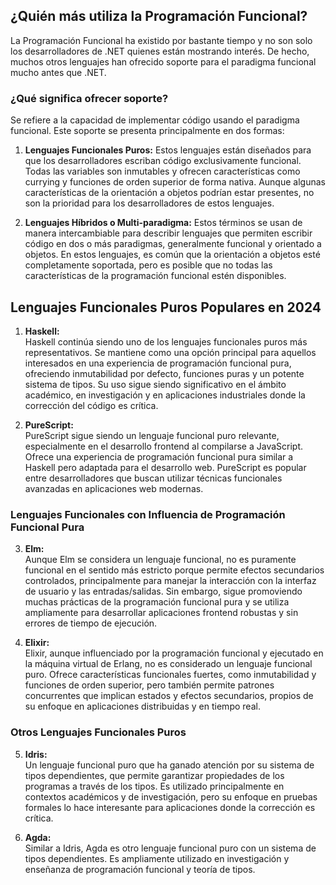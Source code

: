 ## ¿Quién más utiliza la Programación Funcional?

La Programación Funcional ha existido por bastante tiempo y no son solo los desarrolladores de .NET quienes están mostrando interés. De hecho, muchos otros lenguajes han ofrecido soporte para el paradigma funcional mucho antes que .NET.

### ¿Qué significa ofrecer soporte?

Se refiere a la capacidad de implementar código usando el paradigma funcional. Este soporte se presenta principalmente en dos formas:

1. **Lenguajes Funcionales Puros:**
   Estos lenguajes están diseñados para que los desarrolladores escriban código exclusivamente funcional. Todas las variables son inmutables y ofrecen características como currying y funciones de orden superior de forma nativa. Aunque algunas características de la orientación a objetos podrían estar presentes, no son la prioridad para los desarrolladores de estos lenguajes.

2. **Lenguajes Híbridos o Multi-paradigma:**
   Estos términos se usan de manera intercambiable para describir lenguajes que permiten escribir código en dos o más paradigmas, generalmente funcional y orientado a objetos. En estos lenguajes, es común que la orientación a objetos esté completamente soportada, pero es posible que no todas las características de la programación funcional estén disponibles.

## Lenguajes Funcionales Puros Populares en 2024

1. **Haskell:**  
   Haskell continúa siendo uno de los lenguajes funcionales puros más representativos. Se mantiene como una opción principal para aquellos interesados en una experiencia de programación funcional pura, ofreciendo inmutabilidad por defecto, funciones puras y un potente sistema de tipos. Su uso sigue siendo significativo en el ámbito académico, en investigación y en aplicaciones industriales donde la corrección del código es crítica.

2. **PureScript:**  
   PureScript sigue siendo un lenguaje funcional puro relevante, especialmente en el desarrollo frontend al compilarse a JavaScript. Ofrece una experiencia de programación funcional pura similar a Haskell pero adaptada para el desarrollo web. PureScript es popular entre desarrolladores que buscan utilizar técnicas funcionales avanzadas en aplicaciones web modernas.

### Lenguajes Funcionales con Influencia de Programación Funcional Pura

3. **Elm:**  
   Aunque Elm se considera un lenguaje funcional, no es puramente funcional en el sentido más estricto porque permite efectos secundarios controlados, principalmente para manejar la interacción con la interfaz de usuario y las entradas/salidas. Sin embargo, sigue promoviendo muchas prácticas de la programación funcional pura y se utiliza ampliamente para desarrollar aplicaciones frontend robustas y sin errores de tiempo de ejecución.

4. **Elixir:**  
   Elixir, aunque influenciado por la programación funcional y ejecutado en la máquina virtual de Erlang, no es considerado un lenguaje funcional puro. Ofrece características funcionales fuertes, como inmutabilidad y funciones de orden superior, pero también permite patrones concurrentes que implican estados y efectos secundarios, propios de su enfoque en aplicaciones distribuidas y en tiempo real.

### Otros Lenguajes Funcionales Puros

5. **Idris:**  
   Un lenguaje funcional puro que ha ganado atención por su sistema de tipos dependientes, que permite garantizar propiedades de los programas a través de los tipos. Es utilizado principalmente en contextos académicos y de investigación, pero su enfoque en pruebas formales lo hace interesante para aplicaciones donde la corrección es crítica.

6. **Agda:**  
   Similar a Idris, Agda es otro lenguaje funcional puro con un sistema de tipos dependientes. Es ampliamente utilizado en investigación y enseñanza de programación funcional y teoría de tipos.
